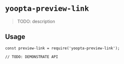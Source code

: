 # `yoopta-preview-link`

> TODO: description

## Usage

```
const preview-link = require('yoopta-preview-link');

// TODO: DEMONSTRATE API
```
